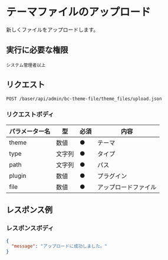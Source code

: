 # テーマファイルのアップロード

新しくファイルをアップロードします。

## 実行に必要な権限

```
システム管理者以上
```

## リクエスト
```
POST /baser/api/admin/bc-theme-file/theme_files/upload.json
```

### リクエストボディ

| パラメーター名   | 型   | 必須  | 内容         |
|-----------|-----|-----|------------|
| theme   | 数値  | ●   | テーマ        |
| type   | 文字列 | ●　  | タイプ        |
| path   | 文字列 | ●　  | パス         |
| plugin   | 数値 | ●   | プラグイン      |
| file   | 数値 | ●   | アップロードファイル |

## レスポンス例

### レスポンスボディ

```json
{
  "message": "アップロードに成功しました。"
}

```
